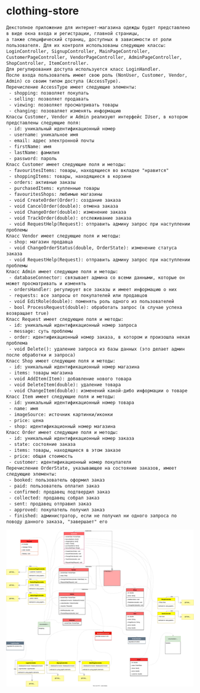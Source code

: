 # clothing-store
	Декстопное приложение для интернет-магазина одежды будет представлено в виде окна входа и регистрации, главной страницы, 
	а также специфический страниц, доступных в зависимости от роли пользователя. Для их контроля использованы следующие классы: 
	LoginController, SignupController, MainPageController, CustomerPageController, VendorPageController, AdminPageController, 
	ShopController, ItemController.
	Для регулирования доступа используется класс LoginHandler.
	После входа пользователь имеют свою роль (NonUser, Customer, Vendor, Admin) со своим типом доступа (AccessType). 
	Перечисление AccessType имеет следующие элементы:
	 - shopping: позволяет покупать
	 - selling: позволяет продавать
	 - viewing: позволяет просматривать товары
	 - changing: позоваляет изменять информацию
	Классы Customer, Vendor и Admin реализуют интерфейс IUser, в котором представлены следующие поля:
	 - id: уникальный идентификационный номер
	 - username: уникальное имя
	 - email: адрес электронной почты
	 - firstName: имя
	 - lastName: фамилия
	 - password: пароль
	Класс Customer имеет следующие поля и методы:
	 - favouritesItems: товары, находящиеся во вкладке "нравится"
	 - shoppingItems: товары, находящиеся в корзине
	 - orders: активные заказы
	 - purchasedItems: купленные товары
	 - favouritesShops: любимые магазины
	 - void CreateOrder(Order): создание заказа
	 - void CancelOrder(double): отмена заказа
	 - void ChangeOrder(double): изменение заказа
	 - void TrackOrder(double): отслеживание заказа
	 - void RequestHelp(Request): отправить админу запрос при наступлении проблемы
	Класс Vendor имеет следующие поля и методы:
	 - shop: магазин продавца
	 - void ChangeOrderStatus(double, OrderState): изменение статуса заказа
	 - void RequestHelp(Request): отправить админу запрос при наступлении проблемы
	Класс Admin имеет следующие поля и методы:
	 - databaseConnector: связывает админа со всеми данными, которые он может просматривать и изменять
	 - ordersHandler: регулирует все заказы и имеет информацию о них
	 - requests: все запросы от покупателей или продавцов 
	 - void EditRole(double): поменять роль одного из пользователей
	 - bool ProcessRequest(double): обработать запрос (в случае успеха возвращает true)
	Класс Request имеет следующие поля и методы:
	 - id: уникальный идентификационный номер запроса
	 - message: суть проблемы
	 - order: идентификационный номер заказа, в котором и произошла некая проблема
	 - void Delete(): удаление запроса из базы данных (это делает админ после обработки и запроса)
	Класс Shop имеет следующие поля и методы:
	 - id: уникальный идентификационный номер магазина
	 - items: товары магазина
	 - void AddItem(Item): добавление нового товара
	 - void DeleteItem(double): удаление товара
	 - void ChangeItem(double): изменений какой-дибо информации о товаре
	Класс Item имеет следующие поля и методы:
	 - id: уникальный идентификационный номер товара
	 - name: имя
	 - imageSource: источник картинки/иконки
	 - price: цена
	 - shop: идентификационный номер магазина
	Класс Order имеет следующие поля и методы:
	 - id: уникальный идентификационный номер заказа
	 - state: состояние заказа
	 - items: товары, находящиеся в этом заказе
	 - price: общая стоимость
	 - customer: идентификационный номер покупателя
	Перечисление OrderState, указывающее на состояние заказов, имеет следующие элементы:
	 - booked: пользователь оформил заказ
	 - paid: пользователь оплатил заказ
	 - confirmed: продавец подтвердил заказ
	 - collected: продавец собрал заказ
	 - sent: продавец отправил заказ
	 - approved: покупатель получил заказ
	 - finished: администратор, если не получил ни одного запроса по поводу данного заказа, "завершает" его

![diagram](diagram.drawio.svg)
